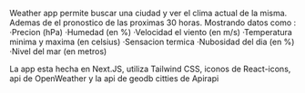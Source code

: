 Weather app permite buscar una ciudad y ver el clima actual de la misma.
Ademas de el pronostico de las proximas 30 horas. Mostrando datos como :
·Precion (hPa)
·Humedad (en %)
·Velocidad el viento (en m/s)
·Temperatura minima y maxima (en celsius)
·Sensacion termica
·Nubosidad del dia (en %)
·Nivel del mar (en metros)

La app esta hecha en Next.JS, utiliza Tailwind CSS, iconos de React-icons, api de OpenWeather y la api de geodb citties de Apirapi
